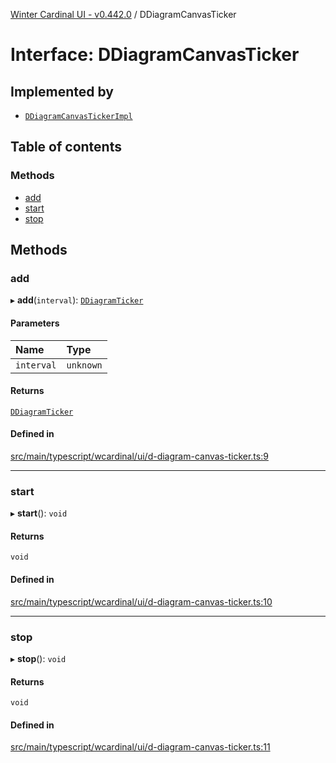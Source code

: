 [Winter Cardinal UI - v0.442.0](../index.md) / DDiagramCanvasTicker

# Interface: DDiagramCanvasTicker

## Implemented by

- [`DDiagramCanvasTickerImpl`](../classes/DDiagramCanvasTickerImpl.md)

## Table of contents

### Methods

- [add](DDiagramCanvasTicker.md#add)
- [start](DDiagramCanvasTicker.md#start)
- [stop](DDiagramCanvasTicker.md#stop)

## Methods

### add

▸ **add**(`interval`): [`DDiagramTicker`](../classes/DDiagramTicker.md)

#### Parameters

| Name | Type |
| :------ | :------ |
| `interval` | `unknown` |

#### Returns

[`DDiagramTicker`](../classes/DDiagramTicker.md)

#### Defined in

[src/main/typescript/wcardinal/ui/d-diagram-canvas-ticker.ts:9](https://github.com/winter-cardinal/winter-cardinal-ui/blob/v0.442.0/src/main/typescript/wcardinal/ui/d-diagram-canvas-ticker.ts#L9)

___

### start

▸ **start**(): `void`

#### Returns

`void`

#### Defined in

[src/main/typescript/wcardinal/ui/d-diagram-canvas-ticker.ts:10](https://github.com/winter-cardinal/winter-cardinal-ui/blob/v0.442.0/src/main/typescript/wcardinal/ui/d-diagram-canvas-ticker.ts#L10)

___

### stop

▸ **stop**(): `void`

#### Returns

`void`

#### Defined in

[src/main/typescript/wcardinal/ui/d-diagram-canvas-ticker.ts:11](https://github.com/winter-cardinal/winter-cardinal-ui/blob/v0.442.0/src/main/typescript/wcardinal/ui/d-diagram-canvas-ticker.ts#L11)
